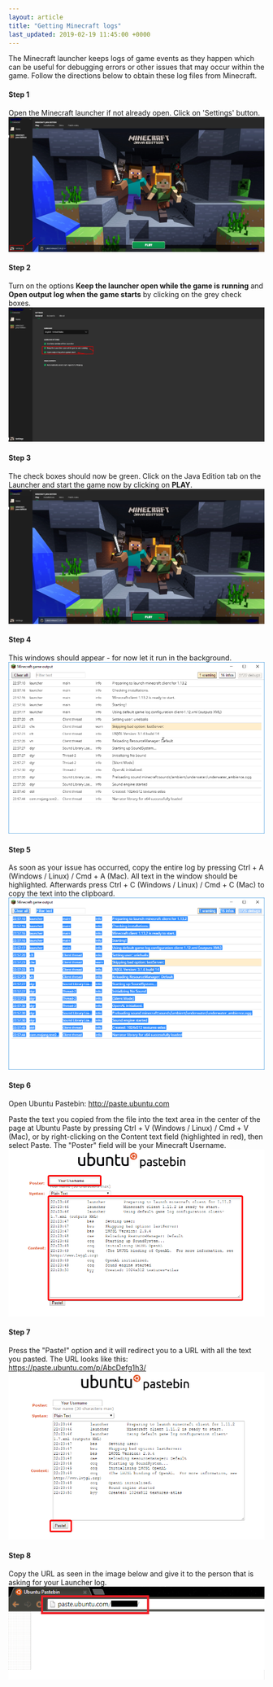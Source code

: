 ```yaml
---
layout: article
title: "Getting Minecraft logs"
last_updated: 2019-02-19 11:45:00 +0000
---
```


The Minecraft launcher keeps logs of game events as they happen which can be useful for debugging errors or other issues that may occur within the game. Follow the directions below to obtain these log files from Minecraft.

#### Step 1
Open the Minecraft launcher if not already open. Click on 'Settings' button.
![](/static/images/support-articles/log/log-step1.png)


#### Step 2
Turn on the options **Keep the launcher open while the game is running** and **Open output log when the game starts** by clicking on the grey check boxes.
![](/static/images/support-articles/log/log-step2.png)

#### Step 3
The check boxes should now be green. Click on the Java Edition tab on the Launcher and start the game now by clicking on **PLAY**.
![](/static/images/support-articles/log/log-step3.png)

#### Step 4
This windows should appear - for now let it run in the background.
![](/static/images/support-articles/log/log-step4.png)

#### Step 5
As soon as your issue has occurred, copy the entire log by pressing Ctrl + A (Windows / Linux) / Cmd + A (Mac). All text in the window should be highlighted. Afterwards press Ctrl + C (Windows / Linux) / Cmd + C (Mac) to copy the text into the clipboard. 
![](/static/images/support-articles/log/log-step5.png)

#### Step 6
Open Ubuntu Pastebin: http://paste.ubuntu.com

Paste the text you copied from the file into the text area in the center of the page at Ubuntu Paste by pressing Ctrl + V (Windows / Linux) / Cmd + V (Mac), or by right-clicking on the Content text field (highlighted in red), then select Paste. The "Poster" field will be your Minecraft Username. 
![](/static/images/support-articles/log/log-step6.png)

#### Step 7
Press the "Paste!" option and it will redirect you to a URL with all the text you pasted. The URL looks like this: https://paste.ubuntu.com/p/AbcDefg1h3/
![](/static/images/support-articles/log/log-step7.png)

#### Step 8
Copy the URL as seen in the image below and give it to the person that is asking for your Launcher log.  
![](/static/images/support-articles/log/log-step8.png)

